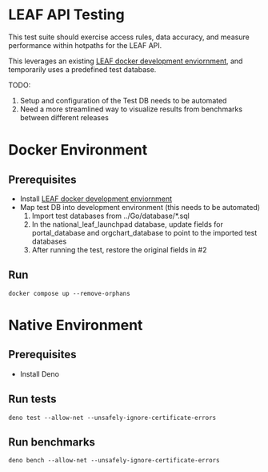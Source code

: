 # LEAF API Testing

This test suite should exercise access rules, data accuracy, and measure performance within hotpaths for the LEAF API.

This leverages an existing [LEAF docker development enviornment](https://github.com/department-of-veterans-affairs/LEAF/blob/master/docs/InstallationConfiguration.md), and temporarily uses a predefined test database. 

TODO:
1. Setup and configuration of the Test DB needs to be automated
1. Need a more streamlined way to visualize results from benchmarks between different releases

# Docker Environment

## Prerequisites
- Install [LEAF docker development enviornment](https://github.com/department-of-veterans-affairs/LEAF/blob/master/docs/InstallationConfiguration.md)
- Map test DB into development environment (this needs to be automated)
  1. Import test databases from ../Go/database/*.sql
  2. In the national_leaf_launchpad database, update fields for portal_database and orgchart_database to point to the imported test databases
  3. After running the test, restore the original fields in #2

## Run
```
docker compose up --remove-orphans
```


# Native Environment

## Prerequisites
- Install Deno

## Run tests
```
deno test --allow-net --unsafely-ignore-certificate-errors
```

## Run benchmarks
```
deno bench --allow-net --unsafely-ignore-certificate-errors
```
